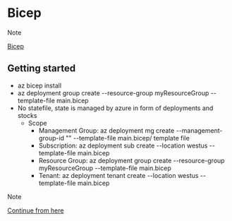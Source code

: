 # Bicep

> [!NOTE]
[Bicep](https://learn.microsoft.com/en-us/azure/azure-resource-manager/bicep/)

## Getting started
- az bicep install
- az deployment group create --resource-group myResourceGroup --template-file main.bicep
- No statefile, state is managed by azure in form of deployments and stocks
  - Scope
    - Management Group: az deployment mg create --management-group-id "" --template-file main.bicep/ template file
    - Subscription: az deployment sub create --location westus --template-file main.bicep
    - Resource Group: az deployment group create --resource-group myResourceGroup --template-file main.bicep
    - Tenant: az deployment tenant create --location westus --template-file main.bicep

> [!NOTE]
[Continue from here](https://learn.microsoft.com/en-us/azure/azure-resource-manager/bicep/overview?tabs=bicep)

